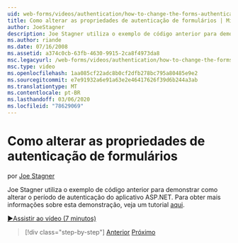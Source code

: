 ```yaml
---
uid: web-forms/videos/authentication/how-to-change-the-forms-authentication-properties
title: Como alterar as propriedades de autenticação de formulários | Microsoft Docs
author: JoeStagner
description: Joe Stagner utiliza o exemplo de código anterior para demonstrar como alterar o período de autenticação do aplicativo ASP.NET. Para obter mais informações sobre o th...
ms.author: riande
ms.date: 07/16/2008
ms.assetid: a374c0cb-63fb-4630-9915-2ca8f4973da8
msc.legacyurl: /web-forms/videos/authentication/how-to-change-the-forms-authentication-properties
msc.type: video
ms.openlocfilehash: 1aa085cf22adc8b0cf2dfb278bc795a80485e9e2
ms.sourcegitcommit: e7e91932a6e91a63e2e46417626f39d6b244a3ab
ms.translationtype: MT
ms.contentlocale: pt-BR
ms.lasthandoff: 03/06/2020
ms.locfileid: "78629069"
---
```

# <a name="how-to-change-the-forms-authentication-properties"></a>Como alterar as propriedades de autenticação de formulários

por [Joe Stagner](https://github.com/JoeStagner)

Joe Stagner utiliza o exemplo de código anterior para demonstrar como alterar o período de autenticação do aplicativo ASP.NET. Para obter mais informações sobre esta demonstração, veja um tutorial [aqui](../../overview/older-versions-security/introduction/forms-authentication-configuration-and-advanced-topics-vb.md).

[&#9654;Assistir ao vídeo (7 minutos)](https://channel9.msdn.com/Blogs/ASP-NET-Site-Videos/how-to-change-the-forms-authentication-properties)

> [!div class="step-by-step"]
> [Anterior](using-basic-forms-authentication-in-aspnet.md)
> [Próximo](how-to-setup-and-use-cookie-less-authentication-in-an-aspnet-application.md)

